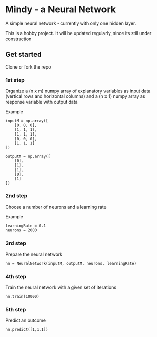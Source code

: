 # Mindy - a Neural Network 

A simple neural network - currently with only one hidden layer.

This is a hobby project. It will be updated regularly, since its still under construction

## Get started

Clone or fork the repo

### 1st step
Organize a (n x m) numpy array of explanatory variables as input data (vertical rows and horizontal columns) and a (n x 1) numpy array as response variable with output data

Example
```
inputM = np.array([
    [0, 0, 0],
    [1, 1, 1],
    [1, 1, 1],
    [0, 0, 0],
    [1, 1, 1]
])

outputM = np.array([
    [0],
    [1],
    [1],
    [0],
    [1]
])
```
### 2nd step

Choose a number of neurons and a learning rate

Example
```
learningRate = 0.1
neurons = 2000
```

### 3rd step
Prepare the neural network

```
nn = NeuralNetwork(inputM, outputM, neurons, learningRate)
```

### 4th step 
Train the neural network with a given set of iterations

```
nn.train(10000)
```


### 5th step
Predict an outcome

```
nn.predict([1,1,1])
```